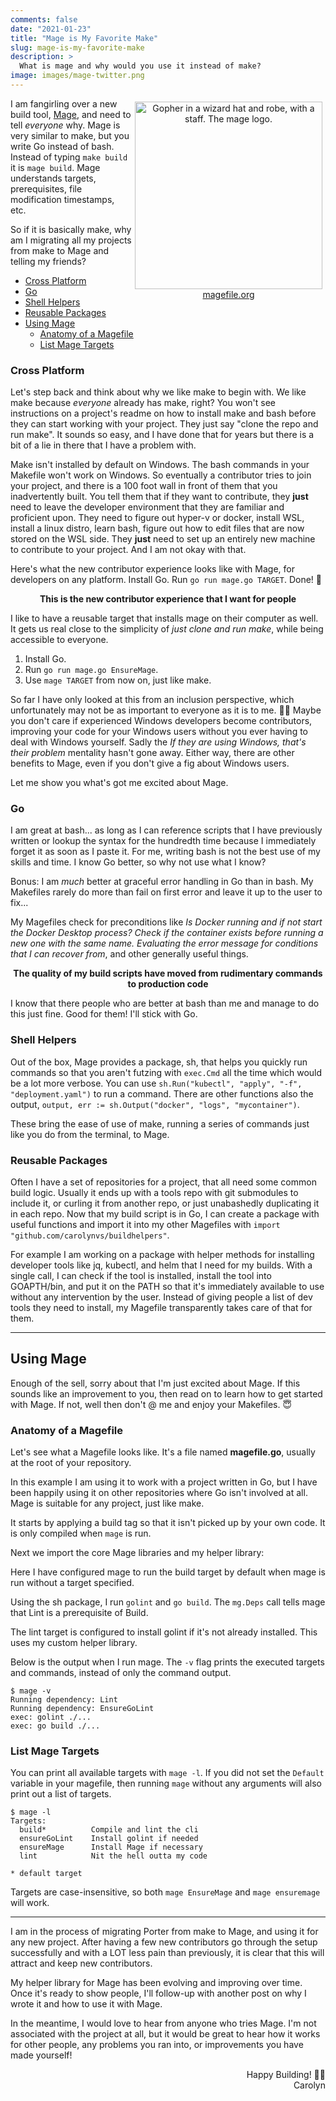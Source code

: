 ```yaml
---
comments: false
date: "2021-01-23"
title: "Mage is My Favorite Make"
slug: mage-is-my-favorite-make
description: >
  What is mage and why would you use it instead of make?
image: images/mage-twitter.png
---
```


<figure style="text-align: center; float: right; margin: 5px">
  <img src="/images/mage.png" width="300px" alt="Gopher in a wizard hat and robe, with a staff. The mage logo." />
  <figcaption><a href="https://magefile.org">magefile.org</a></figcaption>
</figure>

I am fangirling over a new build tool, [Mage](https://magefile.org), and need to tell _everyone_ why.
Mage is very similar to make, but you write Go instead of bash. 
Instead of typing `make build` it is `mage build`.
Mage understands targets, prerequisites, file modification timestamps, etc.

So if it is basically make, why am I migrating all my projects from make to Mage and telling my friends?

* [Cross Platform](#cross-platform)
* [Go](#go)
* [Shell Helpers](#shell-helpers)
* [Reusable Packages](#reusable-packages)
* [Using Mage](#using-mage)
  * [Anatomy of a Magefile](#anatomy-of-a-magefile)
  * [List Mage Targets](#list-mage-targets)

### Cross Platform

Let's step back and think about why we like make to begin with.
We like make because _everyone_ already has make, right?
You won't see instructions on a project's readme on how to install make and bash before they can start working with your project.
They just say "clone the repo and run make".
It sounds so easy, and I have done that for years but there is a bit of a lie in there that I have a problem with.

Make isn't installed by default on Windows.
The bash commands in your Makefile won't work on Windows.
So eventually a contributor tries to join your project, and there is a 100 foot wall in front of them that you inadvertently built.
You tell them that if they want to contribute, they **just** need to leave the developer environment that they are familiar and proficient upon.
They need to figure out hyper-v or docker, install WSL, install a linux distro, learn bash, figure out how to edit files that are now stored on the WSL side. They **just** need to set up an entirely new machine to contribute to your project.
And I am not okay with that.

Here's what the new contributor experience looks like with Mage, for developers on any platform.
Install Go.
Run `go run mage.go TARGET`.
Done! 🚀

<p align="center"><strong>This is the new contributor experience that I want for people</strong></p>

I like to have a reusable target that installs mage on their computer as well.
It gets us real close to the simplicity of _just clone and run make_, while being accessible to everyone.

1. Install Go.
1. Run `go run mage.go EnsureMage`.
1. Use `mage TARGET` from now on, just like make.

So far I have only looked at this from an inclusion perspective, which unfortunately may not be as important to everyone as it is to me. 🤷‍♀️
Maybe you don't care if experienced Windows developers become contributors, improving your code for your Windows users without you ever having to deal with Windows yourself.
Sadly the _If they are using Windows, that's their problem_ mentality hasn't gone away.
Either way, there are other benefits to Mage, even if you don't give a fig about Windows users.

Let me show you what's got me excited about Mage.

### Go

I am great at bash... as long as I can reference scripts that I have previously written or lookup the syntax for the hundredth time because I immediately forget it as soon as I paste it.
For me, writing bash is not the best use of my skills and time.
I know Go better, so why not use what I know?

Bonus: I am _much_ better at graceful error handling in Go than in bash.
My Makefiles rarely do more than fail on first error and leave it up to the user to fix...

My Magefiles check for preconditions like _Is Docker running and if not start the Docker Desktop process? Check if the container exists before running a new one with the same name. Evaluating the error message for conditions that I can recover from_, and other generally useful things.

<p align="center"><strong>The quality of my build scripts have moved from rudimentary commands to production code</strong></p>

I know that there people who are better at bash than me and manage to do this just fine.
Good for them! I'll stick with Go.

### Shell Helpers

Out of the box, Mage provides a package, sh, that helps you quickly run commands so that you aren't futzing with `exec.Cmd` all the time which would be a lot more verbose.
You can use `sh.Run("kubectl", "apply", "-f", "deployment.yaml")` to run a command.
There are other functions also the output, `output, err := sh.Output("docker", "logs", "mycontainer")`.

These bring the ease of use of make, running a series of commands just like you do from the terminal, to Mage.

### Reusable Packages

Often I have a set of repositories for a project, that all need some common build logic.
Usually it ends up with a tools repo with git submodules to include it, or curling it from another repo, or just unabashedly duplicating it in each repo.
Now that my build script is in Go, I can create a package with useful functions and import it into my other Magefiles with `import "github.com/carolynvs/buildhelpers"`.

For example I am working on a package with helper methods for installing developer tools like jq, kubectl, and helm that I need for my builds.
With a single call, I can check if the tool is installed, install the tool into GOAPTH/bin, and put it on the PATH so that it's immediately available to use without any intervention by the user.
Instead of giving people a list of dev tools they need to install, my Magefile transparently takes care of that for them.

___

## Using Mage

Enough of the sell, sorry about that I'm just excited about Mage. If this sounds like an improvement to you, then read on to learn how to get started with Mage. If not, well then don't @ me and enjoy your Makefiles. 😇

### Anatomy of a Magefile

Let's see what a Magefile looks like.
It's a file named **magefile.go**, usually at the root of your repository.

In this example I am using it to work with a project written in Go, but I have been happily using it on other repositories where Go isn't involved at all.
Mage is suitable for any project, just like make.

<script src="https://gist-it.appspot.com/github.com/carolynvs/mage-example/raw/main/magefile.go"></script>

It starts by applying a build tag so that it isn't picked up by your own code.
It is only compiled when `mage` is run.

<script src="https://gist-it.appspot.com/github.com/carolynvs/mage-example/raw/main/magefile.go?slice=0&footer=0"></script>

Next we import the core Mage libraries and my helper library:

<script src="https://gist-it.appspot.com/github.com/carolynvs/mage-example/raw/main/magefile.go?slice=4:9&footer=0"></script>

Here I have configured mage to run the build target by default when mage is run without a target specified.

<script src="https://gist-it.appspot.com/github.com/carolynvs/mage-example/raw/main/magefile.go?slice=12&footer=0"></script>

Using the sh package, I run `golint` and `go build`.
The `mg.Deps` call tells mage that Lint is a prerequisite of Build.

<script src="https://gist-it.appspot.com/github.com/carolynvs/mage-example/raw/main/magefile.go?slice=14:27&footer=0"></script>

The lint target is configured to install golint if it's not already installed.
This uses my custom helper library.

<script src="https://gist-it.appspot.com/github.com/carolynvs/mage-example/raw/main/magefile.go?slice=28:32&footer=0"></script>

Below is the output when I run mage.
The `-v` flag prints the executed targets and commands, instead of only the command output.

```console
$ mage -v
Running dependency: Lint
Running dependency: EnsureGoLint
exec: golint ./...
exec: go build ./...
```

### List Mage Targets

You can print all available targets with `mage -l`.
If you did not set the `Default` variable in your magefile, then running `mage` without any arguments will also print out a list of targets.

```console
$ mage -l
Targets:
  build*          Compile and lint the cli
  ensureGoLint    Install golint if needed
  ensureMage      Install Mage if necessary
  lint            Nit the hell outta my code

* default target
```

Targets are case-insensitive, so both `mage EnsureMage` and `mage ensuremage` will work.

___

I am in the process of migrating Porter from make to Mage, and using it for any new project.
After having a few new contributors go through the setup successfully and with a LOT less pain than previously, it is clear that this will attract and keep new contributors.

My helper library for Mage has been evolving and improving over time.
Once it's ready to show people, I'll follow-up with another post on why I wrote it and how to use it with Mage.

In the meantime, I would love to hear from anyone who tries Mage.
I'm not associated with the project at all, but it would be great to hear how it works for other people, any problems you ran into, or improvements you have made yourself!

<p align="right">
Happy Building! 🌈✨<br/>
Carolyn 
</p>